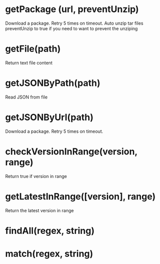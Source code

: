 # getPackage (url, preventUnzip)

Download a package. Retry 5 times on timeout. 
Auto unzip tar files
preventUnzip to true if you need to want to prevent the unziping

# getFile(path)

Return text file content

# getJSONByPath(path)

Read JSON from file

# getJSONByUrl(path)

Download a package. Retry 5 times on timeout. 

# checkVersionInRange(version, range)

Return true if version in range

# getLatestInRange([version], range)

Return the latest version in range

# findAll(regex, string)

# match(regex, string)